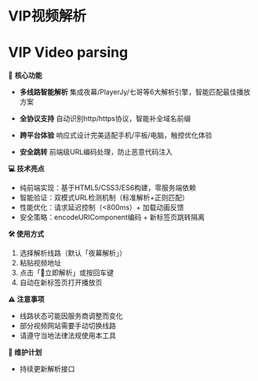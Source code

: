 # VIP视频解析
# VIP Video parsing

🚀 **核心功能**

- **多线路智能解析**
集成夜幕/PlayerJy/七哥等6大解析引擎，智能匹配最佳播放方案

- **全协议支持**
自动识别http/https协议，智能补全域名前缀

- **跨平台体验**
响应式设计完美适配手机/平板/电脑，触控优化体验

- **安全跳转**
前端级URL编码处理，防止恶意代码注入

**💻 技术亮点**
- 纯前端实现：基于HTML5/CSS3/ES6构建，零服务端依赖
- 智能验证：双模式URL检测机制（标准解析+正则匹配）
- 性能优化：请求延迟控制（<800ms）+ 加载动画反馈
- 安全策略：encodeURIComponent编码 + 新标签页跳转隔离

**🛠️ 使用方式**

1. 选择解析线路（默认「夜幕解析」）
2. 粘贴视频地址
3. 点击「🚀立即解析」或按回车键
4. 自动在新标签页打开播放页

**⚠️ 注意事项**

- 线路状态可能因服务商调整而变化
- 部分视频网站需要手动切换线路
- 请遵守当地法律法规使用本工具

**🔄 维护计划**
- 持续更新解析接口
